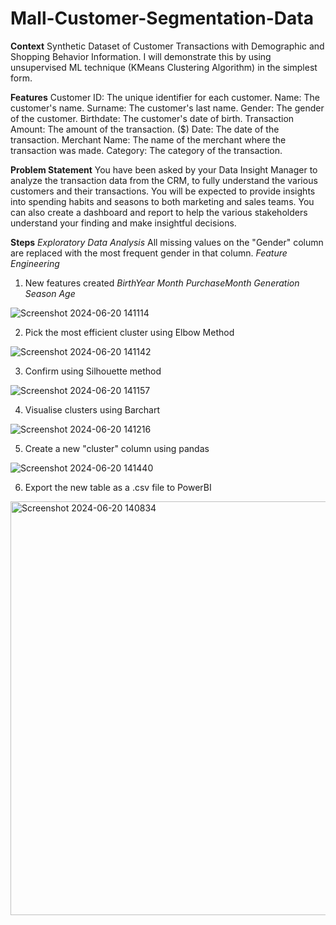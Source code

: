 # Mall-Customer-Segmentation-Data

**Context**
Synthetic Dataset of Customer Transactions with Demographic and Shopping Behavior Information. I will demonstrate this by using unsupervised ML technique (KMeans Clustering Algorithm) in the simplest form.

**Features**
Customer ID: The unique identifier for each customer.
Name: The customer's name.
Surname: The customer's last name.
Gender: The gender of the customer.
Birthdate: The customer's date of birth.
Transaction Amount: The amount of the transaction. ($)
Date: The date of the transaction.
Merchant Name: The name of the merchant where the transaction was made.
Category: The category of the transaction.

**Problem Statement**
You have been asked by your Data Insight Manager to analyze the transaction data from the CRM, to fully understand the various customers and their transactions. You will be expected to provide insights into spending habits and seasons to both marketing and sales teams. You can also create a dashboard and report to help the various stakeholders understand your finding and make insightful decisions.

**Steps**
*Exploratory Data Analysis*
All missing values on the "Gender" column are replaced with the most frequent gender in that column.
*Feature Engineering*
1. New features created
   *BirthYear*
   *Month*
   *PurchaseMonth*
   *Generation*
   *Season*
   *Age*

![Screenshot 2024-06-20 141114](https://github.com/uzeziogho/Customer-Segmentation/assets/58593651/1c56ceb5-c8d5-4385-bb64-837e56b073bf)

2. Pick the most efficient cluster using Elbow Method

![Screenshot 2024-06-20 141142](https://github.com/uzeziogho/Customer-Segmentation/assets/58593651/010c8b15-dc3c-451b-8954-4a90952ea85b)

3. Confirm using Silhouette method

![Screenshot 2024-06-20 141157](https://github.com/uzeziogho/Customer-Segmentation/assets/58593651/960eade2-1d8e-42af-a292-4fec7ace8f77)

4. Visualise clusters using Barchart

![Screenshot 2024-06-20 141216](https://github.com/uzeziogho/Customer-Segmentation/assets/58593651/ce0a6dd9-7282-44b4-8ad7-b76f1e6ba8e3)

5. Create a new "cluster" column using pandas

![Screenshot 2024-06-20 141440](https://github.com/uzeziogho/Customer-Segmentation/assets/58593651/63b40848-5645-4a7c-ad7c-7f2278003adf)

6. Export the new table as a .csv file to PowerBI

<img width="662" alt="Screenshot 2024-06-20 140834" src="https://github.com/uzeziogho/Customer-Segmentation/assets/58593651/044f9e17-4d0f-4c14-b4fc-c53ef99c8f77">
